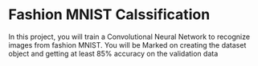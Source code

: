 # Fashion MNIST Calssification
In this project, you will train a Convolutional Neural Network to recognize images from fashion MNIST. You will be Marked on creating the dataset object and getting at least 85% accuracy on the validation data
